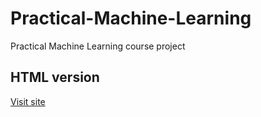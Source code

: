 # Practical-Machine-Learning
Practical Machine Learning course project

## HTML version

[Visit site](https://basbiezemans.github.io/practical-machine-learning.github.io/)
